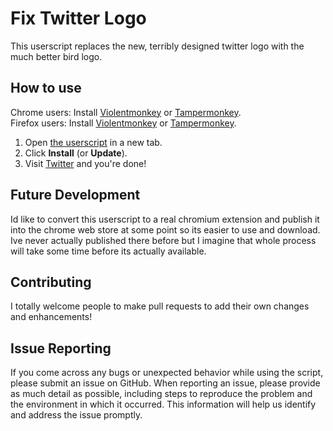 # Fix Twitter Logo
This userscript replaces the new, terribly designed twitter logo with the much better bird logo. 

## How to use

Chrome users: Install [Violentmonkey](https://chrome.google.com/webstore/detail/violentmonkey/jinjaccalgkegednnccohejagnlnfdag) or [Tampermonkey](https://chrome.google.com/webstore/detail/tampermonkey/dhdgffkkebhmkfjojejmpbldmpobfkfo).\
Firefox users: Install [Violentmonkey](https://addons.mozilla.org/en-US/firefox/addon/violentmonkey/) or [Tampermonkey](https://addons.mozilla.org/en-US/firefox/addon/tampermonkey/).

1. Open [the userscript](https://github.com/TarnishedStella/fix-twitter-logo-userscript/raw/main/fix-twitter-logo.user.js) in a new tab.
1. Click **Install** (or **Update**).
1. Visit [Twitter](https://www.twitter.com) and you're done!

## Future Development
Id like to convert this userscript to a real chromium extension and publish it into the chrome web store at some point so its easier to use and download. Ive never actually published there before but I imagine that whole process will take some time before its actually available.

## Contributing
I totally welcome people to make pull requests to add their own changes and enhancements!

## Issue Reporting

If you come across any bugs or unexpected behavior while using the script, please submit an issue on GitHub. When reporting an issue, please provide as much detail as possible, including steps to reproduce the problem and the environment in which it occurred. This information will help us identify and address the issue promptly.